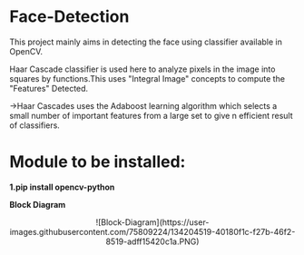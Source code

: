 # Face-Detection

This project mainly aims in detecting the face using classifier available in OpenCV.

Haar Cascade classifier is used here to analyze pixels in the image into squares by functions.This uses "Integral Image" concepts to compute the "Features" Detected.

->Haar Cascades uses the Adaboost learning algorithm which selects a small number of important features from a large set to give n efficient result of classifiers.


# Module to be installed:
<b>1.pip install opencv-python</b>

<b>Block Diagram</b>
 <center>![Block-Diagram](https://user-images.githubusercontent.com/75809224/134204519-40180f1c-f27b-46f2-8519-adff15420c1a.PNG)</center>
